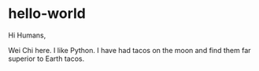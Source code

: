 # hello-world

Hi Humans,

Wei Chi here. I like Python.
I have had tacos on the moon and find them far superior to Earth tacos.
